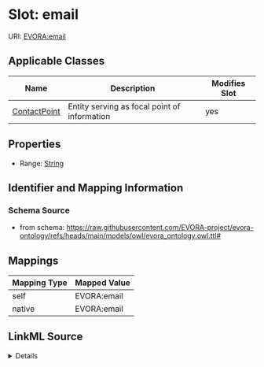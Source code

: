 

# Slot: email



URI: [EVORA:email](https://raw.githubusercontent.com/EVORA-project/evora-ontology/refs/heads/main/models/owl/evora_ontology.owl.ttl#email)



<!-- no inheritance hierarchy -->





## Applicable Classes

| Name | Description | Modifies Slot |
| --- | --- | --- |
| [ContactPoint](ContactPoint.md) | Entity serving as focal point of information |  yes  |







## Properties

* Range: [String](String.md)





## Identifier and Mapping Information







### Schema Source


* from schema: https://raw.githubusercontent.com/EVORA-project/evora-ontology/refs/heads/main/models/owl/evora_ontology.owl.ttl#




## Mappings

| Mapping Type | Mapped Value |
| ---  | ---  |
| self | EVORA:email |
| native | EVORA:email |




## LinkML Source

<details>
```yaml
name: email
from_schema: https://raw.githubusercontent.com/EVORA-project/evora-ontology/refs/heads/main/models/owl/evora_ontology.owl.ttl#
rank: 1000
alias: email
domain_of:
- ContactPoint
range: string

```
</details>